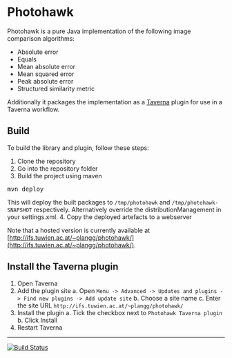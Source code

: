 # Photohawk
Photohawk is a pure Java implementation of the following image comparison algorithms:

* Absolute error
* Equals
* Mean absolute error
* Mean squared error
* Peak absolute error
* Structured similarity metric


Additionally it packages the implementation as a [Taverna](http://www.taverna.org.uk/) plugin for use in a Taverna workflow.

## Build
To build the library and plugin, follow these steps:

1. Clone the repository
2. Go into the repository folder
3. Build the project using maven
<pre>mvn deploy</pre>
This will deploy the built packages to `/tmp/photohawk` and `/tmp/photohawk-SNAPSHOT` respectively.
Alternatively override the distributionManagement in your settings.xml.
4. Copy the deployed artefacts to a webserver

Note that a hosted version is currently available at [http://ifs.tuwien.ac.at/~plangg/photohawk/](http://ifs.tuwien.ac.at/~plangg/photohawk/).

## Install the Taverna plugin
1. Open Taverna
2. Add the plugin site
    a. Open `Menu -> Advanced -> Updates and plugins -> Find new plugins -> Add update site`
    b. Choose a site name
    c. Enter the site URL `http://ifs.tuwien.ac.at/~plangg/photohawk/`
3. Install the plugin
    a. Tick the checkbox next to `Photohawk Taverna plugin`
    b. Click Install
4. Restart Taverna

*****

[![Build Status](https://travis-ci.org/datascience/photohawk.png)](https://travis-ci.org/datascience/photohawk)